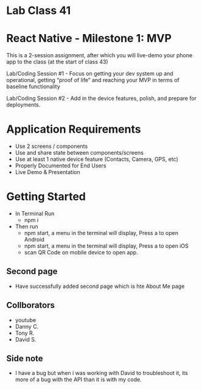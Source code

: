 # Lab Class 41

# React Native - Milestone 1: MVP

This is a 2-session assignment, after which you will live-demo your phone app to the class (at the start of class 43)

Lab/Coding Session #1 - Focus on getting your dev system up and operational, getting “proof of life” and reaching your MVP in terms of baseline functionality

Lab/Coding Session #2 - Add in the device features, polish, and prepare for deployments.

# Application Requirements

- Use 2 screens / components
- Use and share state between components/screens
- Use at least 1 native device feature (Contacts, Camera, GPS, etc)
- Properly Documented for End Users
- Live Demo & Presentation

# Getting Started

- In Terminal Run
  - npm i
- Then run
  - npm start, a menu in the terminal will display, Press a to open Android
  - npm start, a menu in the terminal will display, Press a to open iOS
  - scan QR Code on mobile device to open app.

## Second page

- Have successfully added second page which is hte About Me page

## Collborators

- youtube
- Danny C.
- Tony R.
- David S.

## Side note

- I have a bug but when i was working with David to troubleshoot it, its more of a bug with the API than it is with my code.
